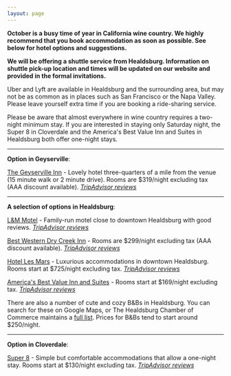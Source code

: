 ```yaml
---
layout: page
---
```


__October is a busy time of year in California wine country. We highly recommend that you book accommodation as soon as possible. See below for hotel options and suggestions.__

__We will be offering a shuttle service from Healdsburg. Information on shuttle pick-up location and times will be updated on our website and provided in the formal invitations.__

Uber and Lyft are available in Healdsburg and the surrounding area, but may not be as common as in places such as San Francisco or the Napa Valley. Please leave yourself extra time if you are booking a ride-sharing service. 

Please be aware that almost everywhere in wine country requires a two-night minimum stay. If you are interested in staying only Saturday night, the Super 8 in Cloverdale and the America's Best Value Inn and Suites in Healdsburg both offer one-night stays.


---

__Option in Geyserville__:

[The Geyserville Inn](http://www.geyservilleinn.com/) - Lovely hotel three-quarters of a mile from the venue (15 minute walk or 2 minute drive). Rooms are $319/night excluding tax (AAA discount available). [_TripAdvisor reviews_](https://www.tripadvisor.com/Hotel_Review-g32427-d248139-Reviews-Geyserville_Inn-Geyserville_Sonoma_County_California.html)

---

__A selection of options in Healdsburg__:

[L&M Motel](http://landmmotel.com/) - Family-run motel close to downtown Healdsburg with good reviews. [_TripAdvisor reviews_](https://www.tripadvisor.com/Hotel_Review-g32482-d1102470-Reviews-L_M_Motel-Healdsburg_Sonoma_County_California.html)

[Best Western Dry Creek Inn](http://www.drycreekinn.com/) - Rooms are $299/night excluding tax (AAA discount available). [_TripAdvisor reviews_](https://www.tripadvisor.com/Hotel_Review-g32482-d77196-Reviews-BEST_WESTERN_Dry_Creek_Inn-Healdsburg_Sonoma_County_California.html)

[Hotel Les Mars](https://www.hotellesmars.com/) - Luxurious accommodations in downtown Healdsburg. Rooms start at $725/night excluding tax. [_TripAdvisor reviews_](https://www.tripadvisor.com/Hotel_Review-g32482-d577327-Reviews-Hotel_Les_Mars_Relais_Chateaux-Healdsburg_Sonoma_County_California.html)

[America's Best Value Inn and Suites](http://www.vantagehotels.com/hotel-details.cfm?idp=822) - Rooms start at $169/night excluding tax. [_TripAdvisor reviews_](https://www.tripadvisor.com/Hotel_Review-g32482-d490923-Reviews-Americas_Best_Value_Inn_Suites-Healdsburg_Sonoma_County_California.html)

There are also a number of cute and cozy B&Bs in Healdsburg. You can search for these on Google Maps, or The Healdsburg Chamber of Commerce maintains a [full list](http://business.healdsburg.com/list/ql/lodging-travel-15?c=&q=&t=5&st=3#mn-directory-searchresults). Prices for B&Bs tend to start around $250/night.

---

__Option in Cloverdale__:

[Super 8](https://www.wyndhamhotels.com/super-8/cloverdale-california/super-8-cloverdale-ca/overview?cid=fe:se:20161215:tabl:pp:seus:13922&tel=18005361211) - Simple but comfortable accommodations that allow a one-night stay. Rooms start at $130/night excluding tax. [_TripAdvisor reviews_](https://www.tripadvisor.com/Hotel_Review-g32224-d634332-Reviews-Super_8_Cloverdale-Cloverdale_Sonoma_County_California.html)

